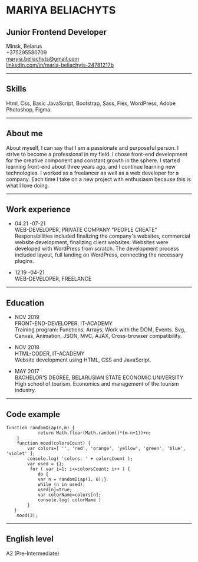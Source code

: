 # **MARIYA BELIACHYTS**

## **Junior Frontend Developer**

Minsk, Belarus<br>
+375295580709<br>
maryia.beliachyts@gmail.com<br>
[linkedin.com/in/maria-beliachyts-24781217b](https://www.linkedin.com/in/maria-beliachyts-24781217b/)

---

## Skills

Html, Css, Basic JavaScript, Bootstrap, Sass, Flex, WordPress, Adobe Photoshop, Figma.

---

## About me

About myself, I can say that I am a passionate and purposeful person. I strive to become a professional in my field. I chose front-end development for the creative component and constant growth in the sphere. I started learning front-end about three years ago, and I continue learning new technologies. I worked as a freelancer as well as a web developer for a company. Each time I take on a new project with enthusiasm because this is what I love doing.

---

## Work experience

- 04.21 -07-21<br>
  WEB-DEVELOPER, PRIVATE COMPANY "PEOPLE CREATE"<br>
  Responsibilities included finalizing the company's websites, commercial website development, finalizing client websites. Websites were developed with WordPress from scratch. The development process included layout, full landing on WordPress, connecting the necessary plugins.

- 12.19 -04-21<br>
  WEB-DEVELOPER, FREELANCE

---

## Education

- NOV 2019<br>
  FRONT-END-DEVELOPER, IT-ACADEMY<br>
  Training program: Functions, Arrays, Work with the DOM, Events. Svg, Canvas, Animation, JSON, MVC, AJAX, Cross-browser compatibility.

- NOV 2018<br>
  HTML-CODER, IT-ACADEMY<br>
  Website development using HTML, CSS and JavaScript.

- MAY 2017<br>
  BACHELOR'S DEGREE, BELARUSIAN STATE ECONOMIC UNIVERSITY<br>
  High school of tourism. Economics and management of the tourism industry.

---

## Code example

```
function randomDiap(n,m) {
            return Math.floor(Math.random()*(m-n+1))+n;
    }
    function mood(colorsCount) {
        var colors=[ '', 'red', 'orange', 'yellow', 'green', 'blue', 'violet' ];
        console.log( 'colors: ' + colorsCount );
        var used = {};
         for ( var i=1; i<=colorsCount; i++ ) {
            do {
            var n = randomDiap(1, 6);}
            while (n in used);
            used[n]=true;
            var colorName=colors[n];
            console.log( colorName )
        }
   }
    mood(3);
```

---

## English level

A2 (Pre-Intermediate)

